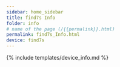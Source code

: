 ```yaml
---
sidebar: home_sidebar
title: find7s Info
folder: info
# name of the page (/{{permalink}}.html)
permalink: find7s_Info.html
device: find7s
---
```

{% include templates/device_info.md %}
